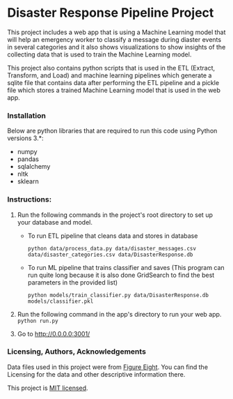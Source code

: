 # Disaster Response Pipeline Project

This project includes a web app that is using a Machine Learning model that will help an emergency worker to classify a message during diaster events in several categories and it also shows visualizations to show insights of the collecting data that is used to train the Machine Learning model.

This project also contains python scripts that is used in the ETL (Extract, Transform, and Load) and machine learning pipelines which generate a sqlite file that contains data after performing the ETL pipeline and a pickle file which stores a trained Machine Learning model that is used in the web app.

 

### Installation
Below are python libraries that are required to run this code using Python versions 3.*:

* numpy
* pandas
* sqlalchemy
* nltk
* sklearn

### Instructions:
1. Run the following commands in the project's root directory to set up your database and model.

    - To run ETL pipeline that cleans data and stores in database <br />

        `python data/process_data.py data/disaster_messages.csv data/disaster_categories.csv data/DisasterResponse.db`

    - To run ML pipeline that trains classifier and saves (This program can run quite long because it is also done GridSearch to find the best parameters in the provided list) <br />

        `python models/train_classifier.py data/DisasterResponse.db models/classifier.pkl`

2. Run the following command in the app's directory to run your web app. <br />
    `python run.py`

3. Go to http://0.0.0.0:3001/

### Licensing, Authors, Acknowledgements

Data files used in this project were from [Figure Eight](https://www.figure-eight.com/).
You can find the Licensing for the data and other descriptive information there.

This project is [MIT licensed](./LICENSE).